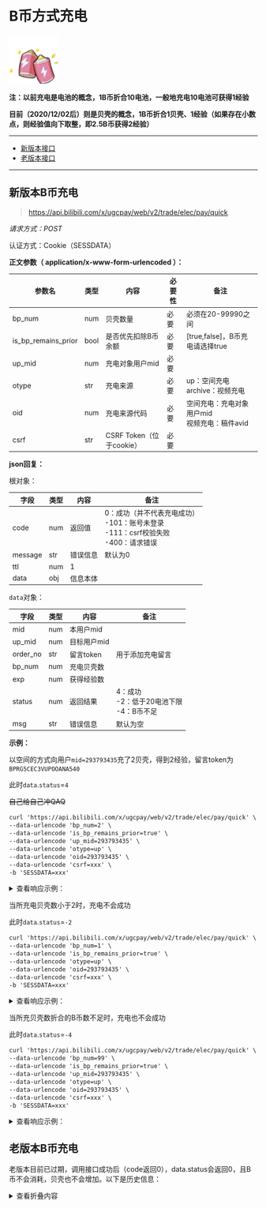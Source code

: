 # B币方式充电

<img src="/imgs/battery-100.png" width="100" height="100"/>

**注：以前充电是电池的概念，1B币折合10电池，一般地充电10电池可获得1经验**

**目前（2020/12/02后）则是贝壳的概念，1B币折合1贝壳、1经验（如果存在小数点，则经验值向下取整，即2.5B币获得2经验）**

---

- [新版本接口](#新版本B币充电)
- [老版本接口](#老版本B币充电)

---

## 新版本B币充电

> https://api.bilibili.com/x/ugcpay/web/v2/trade/elec/pay/quick

*请求方式：POST*

认证方式：Cookie（SESSDATA）

**正文参数（ application/x-www-form-urlencoded ）：**

| 参数名   | 类型 | 内容                     | 必要性 | 备注                                              |
| -------- | ---- | ------------------------ | ------ | ------------------------------------------------- |
| bp_num   | num  | 贝壳数量                 | 必要   | 必须在20-99990之间                                |
| is_bp_remains_prior | bool  | 是否优先扣除B币余额                 | 必要   | [true,false]，B币充电请选择true                                |
| up_mid   | num  | 充电对象用户mid          | 必要   |                                                   |
| otype    | str  | 充电来源                 | 必要   | up：空间充电<br />archive：视频充电               |
| oid      | num  | 充电来源代码             | 必要   | 空间充电：充电对象用户mid<br />视频充电：稿件avid |
| csrf     | str  | CSRF Token（位于cookie） | 必要   |                                                   |

**json回复：**

根对象：

| 字段    | 类型 | 内容     | 备注                                                         |
| ------- | ---- | -------- | ------------------------------------------------------------ |
| code    | num  | 返回值   | 0：成功（并不代表充电成功） <br />-101：账号未登录<br />-111：csrf校验失败<br />-400：请求错误 |
| message | str  | 错误信息 | 默认为0                                                      |
| ttl     | num  | 1        |                                                              |
| data    | obj  | 信息本体 |                                                              |

`data`对象：

| 字段     | 类型 | 内容        | 备注                                             |
| -------- | ---- | ----------- | ------------------------------------------------ |
| mid      | num  | 本用户mid   |                                                  |
| up_mid   | num  | 目标用户mid |                                                  |
| order_no | str  | 留言token   | 用于添加充电留言                                 |
| bp_num | num  | 充电贝壳数  |                                                  |
| exp      | num  | 获得经验数  |                                                  |
| status   | num  | 返回结果    | 4：成功<br />-2：低于20电池下限<br />-4：B币不足 |
| msg      | str  | 错误信息    | 默认为空                                         |

**示例：**

以空间的方式向用户`mid=293793435`充了2贝壳，得到2经验，留言token为`BPRG5CEC3VUPOOANA540`

此时`data`.`status`=`4`

~~自己给自己冲QAQ~~

```shell
curl 'https://api.bilibili.com/x/ugcpay/web/v2/trade/elec/pay/quick' \
--data-urlencode 'bp_num=2' \
--data-urlencode 'is_bp_remains_prior=true' \
--data-urlencode 'up_mid=293793435' \
--data-urlencode 'otype=up' \
--data-urlencode 'oid=293793435' \
--data-urlencode 'csrf=xxx' \
-b 'SESSDATA=xxx'
```

<details>
<summary>查看响应示例：</summary>

```json
{
    "code":0,
    "message":"0",
    "ttl":1,
    "data":{
        "mid":293793435,
        "up_mid":293793435,
        "order_no":"BPRG5CEC3VUPOOANA540",
        "bp_num":2,
        "exp":2,
        "status":4,
        "msg":""
    }
}
```

</details>

当所充电贝壳数小于2时，充电不会成功

此时`data`.`status`=`-2`

```shell
curl 'https://api.bilibili.com/x/ugcpay/web/v2/trade/elec/pay/quick' \
--data-urlencode 'bp_num=1' \
--data-urlencode 'is_bp_remains_prior=true' \
--data-urlencode 'otype=up' \
--data-urlencode 'oid=293793435' \
--data-urlencode 'csrf=xxx' \
-b 'SESSDATA=xxx'
```

<details>
<summary>查看响应示例：</summary>

```json
{
    "code":0,
    "message":"0",
    "ttl":1,
    "data":{
        "mid":0,
        "up_mid":0,
        "order_no":"",
        "bp_num":0,
        "exp":0,
        "status":-2,
        "msg":"elec raw order create failed: 88201"
    }
}
```

</details>

当所充贝壳数折合的B币数不足时，充电也不会成功

此时`data`.`status`=`-4`

```shell
curl 'https://api.bilibili.com/x/ugcpay/web/v2/trade/elec/pay/quick' \
--data-urlencode 'bp_num=99' \
--data-urlencode 'is_bp_remains_prior=true' \
--data-urlencode 'up_mid=293793435' \
--data-urlencode 'otype=up' \
--data-urlencode 'oid=293793435' \
--data-urlencode 'csrf=xxx' \
-b 'SESSDATA=xxx'
```

<details>
<summary>查看响应示例：</summary>

```json
{
    "code":0,
    "message":"0",
    "ttl":1,
    "data":{
        "mid":0,
        "up_mid":0,
        "order_no":"",
        "bp_num":0,
        "exp":0,
        "status":-4,
        "msg":"bp.to.battery http failed, invalid args, errNo=800409904: B 币余额不足"
    }
}
```

</details>


## 老版本B币充电

老版本目前已过期，调用接口成功后（code返回0），data.status会返回0，且B币不会消耗，贝壳也不会增加。以下是历史信息：

<details>
<summary>查看折叠内容</summary>

> http://api.bilibili.com/x/ugcpay/trade/elec/pay/quick

*请求方式：POST*

认证方式：Cookie（SESSDATA）

**正文参数（ application/x-www-form-urlencoded ）：**

| 参数名   | 类型 | 内容                     | 必要性 | 备注                                              |
| -------- | ---- | ------------------------ | ------ | ------------------------------------------------- |
| elec_num | num  | 充电电池数量             | 必要   | 必须在20-99990之间                                |
| up_mid   | num  | 充电对象用户mid          | 必要   |                                                   |
| otype    | str  | 充电来源                 | 必要   | up：空间充电<br />archive：视频充电               |
| oid      | num  | 充电来源代码             | 必要   | 空间充电：充电对象用户mid<br />视频充电：稿件avid |
| csrf     | str  | CSRF Token（位于cookie） | 必要   |                                                   |

**json回复：**

根对象：

| 字段    | 类型 | 内容     | 备注                                                         |
| ------- | ---- | -------- | ------------------------------------------------------------ |
| code    | num  | 返回值   | 0：成功（并不代表充电成功） <br />-101：账号未登录<br />-111：csrf校验失败<br />-400：请求错误 |
| message | str  | 错误信息 | 默认为0                                                      |
| ttl     | num  | 1        |                                                              |
| data    | obj  | 信息本体 |                                                              |

`data`对象：

| 字段     | 类型 | 内容        | 备注                                             |
| -------- | ---- | ----------- | ------------------------------------------------ |
| mid      | num  | 本用户mid   |                                                  |
| up_mid   | num  | 目标用户mid |                                                  |
| order_no | str  | 留言token   | 用于添加充电留言                                 |
| elec_num | num  | 充电电池数  |                                                  |
| exp      | num  | 获得经验数  |                                                  |
| status   | num  | 返回结果    | 4：成功<br />-2：低于20电池下限<br />-4：B币不足 |
| msg      | str  | 错误信息    | 默认为空                                         |

**示例：**

以空间的方式向用户`mid=293793435`充了20电池，得到2经验，留言token为`BPRG5CEC3VUPOOANA540`

此时`data`.`status`=`4`

~~再次自己冲自己QAQ~~

```shell
curl 'http://api.bilibili.com/x/ugcpay/trade/elec/pay/quick' \
--data-urlencode 'elec_num=20' \
--data-urlencode 'up_mid=293793435' \
--data-urlencode 'otype=up' \
--data-urlencode 'oid=293793435' \
--data-urlencode 'csrf=xxx' \
-b 'SESSDATA=xxx'
```

<details>
<summary>查看响应示例：</summary>

```json
{
    "code":0,
    "message":"0",
    "ttl":1,
    "data":{
        "mid":293793435,
        "up_mid":293793435,
        "order_no":"BPRG5CEC3VUPOOANA540",
        "elec_num":20,
        "exp":2,
        "status":4,
        "msg":""
    }
}
```

</details>

当所充电池数小于20时，充电不会成功

此时`data`.`status`=`-2`

```shell
curl 'http://api.bilibili.com/x/ugcpay/trade/elec/pay/quick' \
--data-urlencode 'elec_num=1' \
--data-urlencode 'up_mid=293793435' \
--data-urlencode 'otype=up' \
--data-urlencode 'oid=293793435' \
--data-urlencode 'csrf=xxx' \
-b 'SESSDATA=xxx'
```

<details>
<summary>查看响应示例：</summary>

```json
{
    "code":0,
    "message":"0",
    "ttl":1,
    "data":{
        "mid":0,
        "up_mid":0,
        "order_no":"",
        "elec_num":0,
        "exp":0,
        "status":-2,
        "msg":"elec raw order create failed: 88201"
    }
}
```

</details>

当所充电池数折合的B币数不足时，充电也不会成功

此时`data`.`status`=`-4`

```shell
curl 'http://api.bilibili.com/x/ugcpay/trade/elec/pay/quick' \
--data-urlencode 'elec_num=999' \
--data-urlencode 'up_mid=293793435' \
--data-urlencode 'otype=up' \
--data-urlencode 'oid=293793435' \
--data-urlencode 'csrf=xxx' \
-b 'SESSDATA=xxx'
```

<details>
<summary>查看响应示例：</summary>

```json
{
    "code":0,
    "message":"0",
    "ttl":1,
    "data":{
        "mid":0,
        "up_mid":0,
        "order_no":"",
        "elec_num":0,
        "exp":0,
        "status":-4,
        "msg":"bp.to.battery http failed, invalid args, errNo=800409904: B 币余额不足"
    }
}
```

</details>
</details>